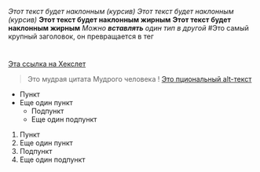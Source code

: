 *Этот текст будет наклонным (курсив)*
_Этот текст будет наклонным (курсив)_
**Этот текст будет наклонным жирным**
__Этот текст будет наклонным жирным__
_Можно **вставлять** один тип в другой_
#Это самый крупный заголовок, он превращается в тег <h1>
## <h2>
### <h3>
#### <h4>
##### <h5>
###### <h6>
[Эта ссылка на Хекслет](http://hexlet.io)
> Это мудрая цитата
> Мудрого человека
! [Это пциональный alt-текст](/assets/images/markdawn/markdawn.png)
* Пункт
* Еще один пункт
  * Подпункт
  * Еще один подпункт
1. Пункт
1. Еще один пункт
  1. Подпункт
  1. Еще один подпункт